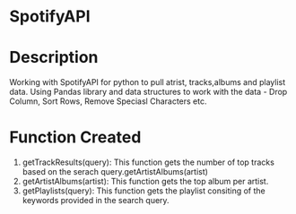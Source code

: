 # SpotifyAPI

# Description
Working with SpotifyAPI for python to pull atrist, tracks,albums and playlist data. Using Pandas library and data structures to work with the data - Drop Column, Sort Rows, Remove Speciasl Characters etc.

# Function Created
1. getTrackResults(query): This function gets the number of top tracks based on the serach query.getArtistAlbums(artist)
2. getArtistAlbums(artist): This function gets the top album per artist.
3. getPlaylists(query): This function gets the playlist consiting of the keywords provided in the search query.
